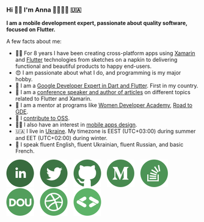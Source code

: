 ### Hi 👋🏻 I'm Anna 👩‍💻💙📱 🇺🇦

**I am a mobile development expert, passionate about quality software, focused on Flutter.**

A few facts about me:

- 👩‍💻 For 8 years I have been creating cross-platform apps using [Xamarin](https://dotnet.microsoft.com/apps/xamarin) and [Flutter](https://flutter.dev/) technologies from sketches on a napkin to delivering functional and beautiful products to happy end-users.
- 😍 I am passionate about what I do, and programming is my major hobby.
- 💙 I am a [Google Developer Expert in Dart and Flutter](https://developers.google.com/community/experts/directory/profile/profile-anna-domashych). First in my country.
- 🎤 I am a [conference speaker and author of articles](https://github.com/foxanna/blog/blob/main/README.md) on different topics related to Flutter and Xamarin.
- 👭 I am a mentor at programs like [Women Developer Academy](https://events.withgoogle.com/women-developers-academy/), [Road to GDE](https://events.withgoogle.com/road-to-gde/).
- 🤝 I [contribute to OSS](https://github.com/foxanna?tab=repositories).
- ✍🏻 I also have an interest in [mobile apps design](https://dribbble.com/foxanna).
- 🇺🇦 I live in [Ukraine](https://goo.gl/maps/MCspakZUVRGEoH8w8). My timezone is EEST (UTC+03:00) during summer and EET (UTC+02:00) during winter.
- 👩 I speak fluent English, fluent Ukrainian, fluent Russian, and basic French.

[![LinkedIn](images/linkedin.svg)](https://www.linkedin.com/in/annaleushchenko/)&nbsp;&nbsp;&nbsp;&nbsp;[![Twitter](images/twitter.svg)](https://twitter.com/AnnaLeushchenko)&nbsp;&nbsp;&nbsp;&nbsp;[![GitHub](images/github.svg)](https://github.com/foxanna)&nbsp;&nbsp;&nbsp;&nbsp;[![Medium](images/medium.svg)](https://medium.com/@foxanna)&nbsp;&nbsp;&nbsp;&nbsp;[![StackOverflow](images/stackoverflow.svg)](https://stackoverflow.com/users/2452764/foxanna?tab=profile)&nbsp;&nbsp;&nbsp;&nbsp;[![DOU](images/dou.svg)](https://dou.ua/users/foxanna/articles/)&nbsp;&nbsp;&nbsp;&nbsp;[![Dribble](images/dribbble.svg)](https://dribbble.com/foxanna)&nbsp;&nbsp;&nbsp;&nbsp;[![GDE](images/gde.svg)](https://developers.google.com/community/experts/directory/profile/profile-anna-domashych)&nbsp;&nbsp;&nbsp;&nbsp;
